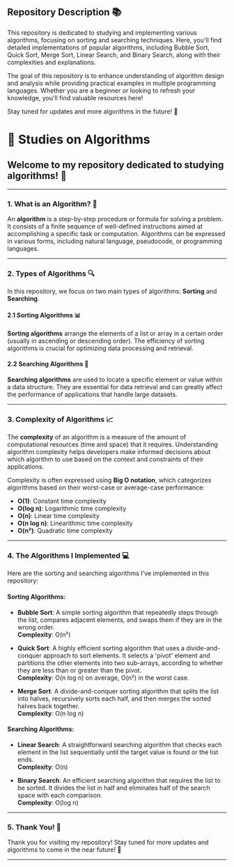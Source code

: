 ## Repository Description 📚

This repository is dedicated to studying and implementing various algorithms, focusing on sorting and searching techniques. Here, you'll find detailed implementations of popular algorithms, including Bubble Sort, Quick Sort, Merge Sort, Linear Search, and Binary Search, along with their complexities and explanations. 

The goal of this repository is to enhance understanding of algorithm design and analysis while providing practical examples in multiple programming languages. Whether you are a beginner or looking to refresh your knowledge, you'll find valuable resources here!

Stay tuned for updates and more algorithms in the future! 🚀

# 🧠 Studies on Algorithms

## Welcome to my repository dedicated to studying algorithms! 🎉

---

### 1. What is an Algorithm? 🤔

An **algorithm** is a step-by-step procedure or formula for solving a problem. It consists of a finite sequence of well-defined instructions aimed at accomplishing a specific task or computation. Algorithms can be expressed in various forms, including natural language, pseudocode, or programming languages.

---

### 2. Types of Algorithms 🔍

In this repository, we focus on two main types of algorithms: **Sorting** and **Searching**.

#### 2.1 Sorting Algorithms 📊

**Sorting algorithms** arrange the elements of a list or array in a certain order (usually in ascending or descending order). The efficiency of sorting algorithms is crucial for optimizing data processing and retrieval.

#### 2.2 Searching Algorithms 🔎

**Searching algorithms** are used to locate a specific element or value within a data structure. They are essential for data retrieval and can greatly affect the performance of applications that handle large datasets.

---

### 3. Complexity of Algorithms 📈

The **complexity** of an algorithm is a measure of the amount of computational resources (time and space) that it requires. Understanding algorithm complexity helps developers make informed decisions about which algorithm to use based on the context and constraints of their applications. 

Complexity is often expressed using **Big O notation**, which categorizes algorithms based on their worst-case or average-case performance:

- **O(1)**: Constant time complexity
- **O(log n)**: Logarithmic time complexity
- **O(n)**: Linear time complexity
- **O(n log n)**: Linearithmic time complexity
- **O(n²)**: Quadratic time complexity

---

### 4. The Algorithms I Implemented 💻

Here are the sorting and searching algorithms I've implemented in this repository:

#### Sorting Algorithms:
- **Bubble Sort**: A simple sorting algorithm that repeatedly steps through the list, compares adjacent elements, and swaps them if they are in the wrong order.  
  **Complexity**: O(n²)

- **Quick Sort**: A highly efficient sorting algorithm that uses a divide-and-conquer approach to sort elements. It selects a 'pivot' element and partitions the other elements into two sub-arrays, according to whether they are less than or greater than the pivot.  
  **Complexity**: O(n log n) on average, O(n²) in the worst case.

- **Merge Sort**: A divide-and-conquer sorting algorithm that splits the list into halves, recursively sorts each half, and then merges the sorted halves back together.  
  **Complexity**: O(n log n)

#### Searching Algorithms:
- **Linear Search**: A straightforward searching algorithm that checks each element in the list sequentially until the target value is found or the list ends.  
  **Complexity**: O(n)

- **Binary Search**: An efficient searching algorithm that requires the list to be sorted. It divides the list in half and eliminates half of the search space with each comparison.  
  **Complexity**: O(log n)

---

### 5. Thank You! 🙏

Thank you for visiting my repository! Stay tuned for more updates and algorithms to come in the near future! 🚀

---
